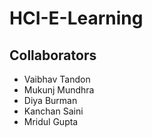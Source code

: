 # HCI-E-Learning

## Collaborators
- Vaibhav Tandon
- Mukunj Mundhra
- Diya Burman
- Kanchan Saini
- Mridul Gupta